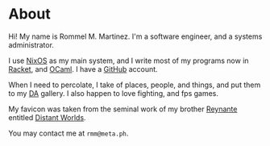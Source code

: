 # About

Hi! My name is Rommel M. Martinez. I'm a software engineer, and a
systems administrator.

I use [NixOS](http://nixos.org) as my main system, and I write most of
my programs now in [Racket](http://racket-lang.org), and
[OCaml](http://ocaml.org). I have a [GitHub](http://github.com/ebzzry)
account.

When I need to percolate, I take of places, people, and things, and
put them to my [DA](http://ebzzry.deviantart.com) gallery. I also
happen to love fighting, and fps games.

My favicon was taken from the seminal work of my brother
[Reynante](http://reynantemartinez.com) entitled
[Distant Worlds](http://www.reynantemartinez.com/distant-worlds.html).

You may contact me at `rmm@meta.ph`.
